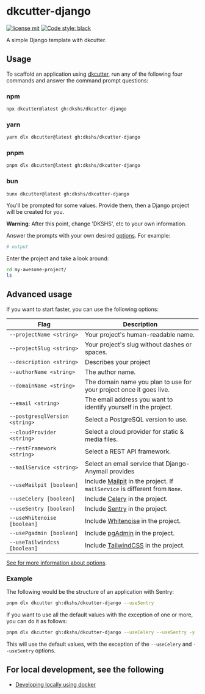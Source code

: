 # dkcutter-django

[![license mit](https://img.shields.io/badge/licence-MIT-56BEB8)](LICENSE)
[![Code style: black](https://img.shields.io/badge/code%20style-black-000000.svg)](https://github.com/ambv/black)

A simple Django template with dkcutter.

## Usage

To scaffold an application using [dkcutter](https://github.com/dkshs/dkcutter), run any of the following four commands and answer the command prompt questions:

### npm

```bash
npx dkcutter@latest gh:dkshs/dkcutter-django
```

### yarn

```bash
yarn dlx dkcutter@latest gh:dkshs/dkcutter-django
```

### pnpm

```bash
pnpm dlx dkcutter@latest gh:dkshs/dkcutter-django
```

### bun

```bash
bunx dkcutter@latest gh:dkshs/dkcutter-django
```

You'll be prompted for some values. Provide them, then a Django project will be created for you.

**Warning**: After this point, change 'DKSHS', etc to your own information.

Answer the prompts with your own desired [options][options-url]. For example:

```bash
# output
```

Enter the project and take a look around:

```bash
cd my-awesome-project/
ls
```

## Advanced usage

If you want to start faster, you can use the following options:

| Flag                           | Description                                                                               |
| ------------------------------ | ----------------------------------------------------------------------------------------- |
| `--projectName <string>`       | Your project's human-readable name.                                                       |
| `--projectSlug <string>`       | Your project's slug without dashes or spaces.                                             |
| `--description <string>`       | Describes your project                                                                    |
| `--authorName <string>`        | The author name.                                                                          |
| `--domainName <string>`        | The domain name you plan to use for your project once it goes live.                       |
| `--email <string>`             | The email address you want to identify yourself in the project.                           |
| `--postgresqlVersion <string>` | Select a PostgreSQL version to use.                                                       |
| `--cloudProvider <string>`     | Select a cloud provider for static & media files.                                         |
| `--restFramework <string>`     | Select a REST API framework.                                                              |
| `--mailService <string>`       | Select an email service that Django-Anymail provides                                      |
| `--useMailpit [boolean]`       | Include [Mailpit][mailpit-url] in the project. If `mailService` is different from `None`. |
| `--useCelery [boolean]`        | Include [Celery](https://github.com/celery/celery) in the project.                        |
| `--useSentry [boolean]`        | Include [Sentry](https://github.com/getsentry/sentry) in the project.                     |
| `--useWhitenoise [boolean]`    | Include [Whitenoise](https://github.com/evansd/whitenoise) in the project.                |
| `--usePgadmin [boolean]`       | Include [pgAdmin](https://www.pgadmin.org/) in the project.                               |
| `--useTailwindcss [boolean]`   | Include [TailwindCSS](https://tailwindcss.com/) in the project.                           |

[mailpit-url]: https://github.com/axllent/mailpit/

[See for more information about options][options-url].

### Example

The following would be the structure of an application with Sentry:

```bash
pnpm dlx dkcutter gh:dkshs/dkcutter-django --useSentry
```

If you want to use all the default values with the exception of one or more, you can do it as follows:

```bash
pnpm dlx dkcutter gh:dkshs/dkcutter-django --useCelery --useSentry -y
```

This will use the default values, with the exception of the `--useCelery` and `--useSentry` options.

## For local development, see the following

- [Developing locally using docker](./docs/developing-locally-docker.md)

[options-url]: ./docs/project-generation-options.md
